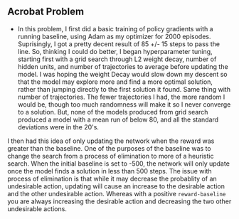

## Acrobat Problem
* In this problem, I first did a basic training of policy gradients with a running baseline, using Adam as my optimizer for 2000 episodes. Suprisingly, I got a pretty decent result of 85 +/- 15 steps to pass the line. So, thinking I could do better, I began hyperparameter tuning, starting first with a grid search through L2 weight decay, number of hidden units, and number of trajectories to average before updating the model. I was hoping the weight Decay would slow down my descent so that the model may explore more and find a more optimal solution, rather than jumping directly to the first solution it found. Same thing with number of trajectories. The fewer trajectories I had, the more random I would be, though too much randomness will make it so I never converge to a solution. But, none of the models produced from grid search produced a model with a mean run of below 80, and all the standard deviations were in the 20's.


I then had this idea of only updating the network when the reward was greater than the baseline. One of the purposes of the baseline was to change the search from a process of elimination to more of a heuristic search. When the initial baseline is set to -500, the network will only update once the model finds a solution in less than 500 steps. The issue with process of elimination is that while it may decrease the probablity of an undesirable action, updating will cause an increase to the desirable action and the other undesirable action. Whereas with a positive `reward-baseline` you are always increasing the desirable action and decreasing the two other undesirable actions.
